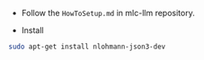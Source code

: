 - Follow the `HowToSetup.md` in mlc-llm repository.

- Install
```bash
sudo apt-get install nlohmann-json3-dev
```